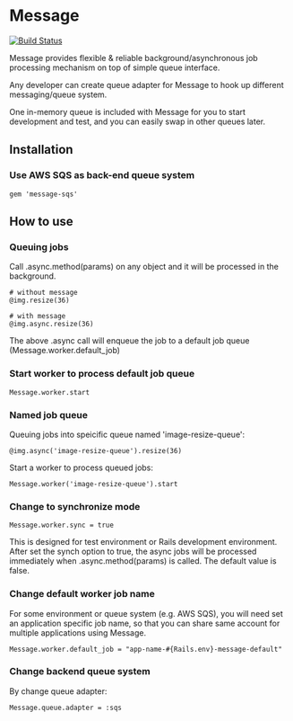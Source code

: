 # Message

[![Build Status](https://travis-ci.org/xli/message.svg?branch=master)](https://travis-ci.org/xli/message)


Message provides flexible & reliable background/asynchronous job processing mechanism on top of simple queue interface.

Any developer can create queue adapter for Message to hook up different messaging/queue system.

One in-memory queue is included with Message for you to start development and test,
and you can easily swap in other queues later.


## Installation


### Use AWS SQS as back-end queue system

    gem 'message-sqs'

## How to use

### Queuing jobs


Call .async.method(params) on any object and it will be processed in the background.

    # without message
    @img.resize(36)

    # with message
    @img.async.resize(36)

The above .async call will enqueue the job to a default job queue (Message.worker.default_job)

### Start worker to process default job queue

    Message.worker.start

### Named job queue

Queuing jobs into speicific queue named 'image-resize-queue':

    @img.async('image-resize-queue').resize(36)

Start a worker to process queued jobs:

    Message.worker('image-resize-queue').start

### Change to synchronize mode

    Message.worker.sync = true

This is designed for test environment or Rails development environment.
After set the synch option to true, the async jobs will be processed immediately when .async.method(params) is called.
The default value is false.

### Change default worker job name

For some environment or queue system (e.g. AWS SQS), you will need set an application specific job name, so that you can share same account for multiple applications using Message.

    Message.worker.default_job = "app-name-#{Rails.env}-message-default"

### Change backend queue system

By change queue adapter:

    Message.queue.adapter = :sqs

